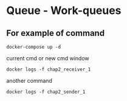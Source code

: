 # Queue - Work-queues

## For example of command

    docker-compose up -d
    
current cmd or new cmd window

    docker logs -f chap2_receiver_1
    
another command

    docker logs -f chap2_sender_1
